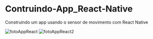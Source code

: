 # Contruindo-App_React-Native

Construindo um app usando o sensor de movimento com React Native


![fotoAppReact](https://user-images.githubusercontent.com/73945572/168407544-5b11e35e-5b1c-4c3a-9244-422c312e4f29.png)
![fotoAppReact2](https://user-images.githubusercontent.com/73945572/168407548-1fd232d6-0929-4961-acc1-ecb53cd83b89.png)
